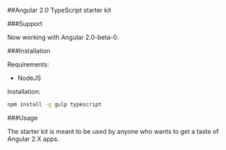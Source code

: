 ##Angular 2.0 TypeScript starter kit

###Support

Now working with Angular 2.0-beta-0.

###Installation

Requirements:

- NodeJS

Installation:

```bash
npm install -g gulp typescript
```

###Usage

The starter kit is meant to be used by anyone who wants to get a taste of Angular 2.X apps.
